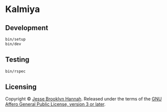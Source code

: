 # Kalmiya

## Development

```bash
bin/setup
bin/dev
```

## Testing

```bash
bin/rspec
```

## Licensing

Copyright © [Jesse Brooklyn Hannah][jbhannah]. Released under the terms of the
[GNU Affero General Public License, version 3 or later](LICENSE.md).

[jbhannah]: https://jbhannah.net
